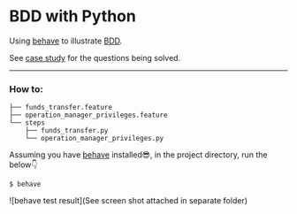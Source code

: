 # BDD with Python

Using [behave](https://behave.readthedocs.io/en/latest/) to illustrate [BDD](https://www.wikiwand.com/en/Behavior-driven_development).

See [case study](case-study/problem.md) for the questions being solved.

* * *

### How to:
```
├── funds_transfer.feature
├── operation_manager_privileges.feature
└── steps
    ├── funds_transfer.py
    └── operation_manager_privileges.py
```

Assuming you have [behave](https://pypi.org/project/behave/) installed:sunglasses:, in the project directory, run the below:point_down: 
```
$ behave 
```

![behave test result](See screen shot attached in separate folder)

